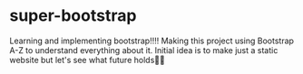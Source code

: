 # super-bootstrap
Learning and implementing bootstrap!!!!
Making this project using Bootstrap A-Z to understand everything about it.
Initial idea is to make just a static website but let's see what future holds🫣🫣 
